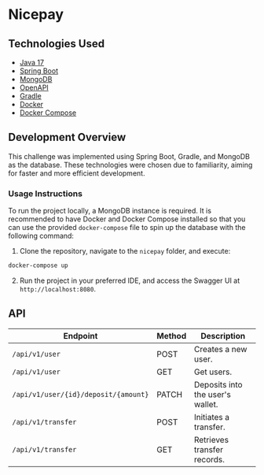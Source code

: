 # Nicepay

## Technologies Used

- [Java 17](https://www.oracle.com/java/technologies/javase/jdk17-archive-downloads.html)
- [Spring Boot](https://spring.io/projects/spring-boot)
- [MongoDB](https://www.mongodb.com)
- [OpenAPI](https://swagger.io/specification/)
- [Gradle](https://gradle.org/)
- [Docker](https://www.docker.com/)
- [Docker Compose](https://docs.docker.com/reference/cli/docker/compose/)

## Development Overview

This challenge was implemented using Spring Boot, Gradle, and MongoDB as the database. These technologies were chosen due to familiarity, aiming for faster and more efficient development.

### Usage Instructions

To run the project locally, a MongoDB instance is required. It is recommended to have Docker and Docker Compose installed so that you can use the provided `docker-compose` file to spin up the database with the following command:

1. Clone the repository, navigate to the `nicepay` folder, and execute:
```bash
docker-compose up
```

2. Run the project in your preferred IDE, and access the Swagger UI at `http://localhost:8080`.

## API

| Endpoint                                | Method | Description                     |
|-----------------------------------------|--------|---------------------------------|
| `/api/v1/user`                          | POST   | Creates a new user.             |
| `/api/v1/user`                          | GET    | Get users.               |
| `/api/v1/user/{id}/deposit/{amount}`    | PATCH  | Deposits into the user's wallet. |
| `/api/v1/transfer`                      | POST   | Initiates a transfer.           |
| `/api/v1/transfer`                      | GET    | Retrieves transfer records.     |
